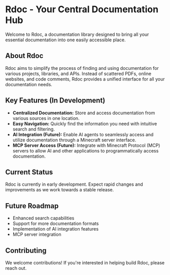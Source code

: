 # Rdoc - Your Central Documentation Hub

Welcome to Rdoc, a documentation library designed to bring all your essential documentation into one easily accessible place.

## About Rdoc

Rdoc aims to simplify the process of finding and using documentation for various projects, libraries, and APIs.  Instead of scattered PDFs, online websites, and code comments, Rdoc provides a unified interface for all your documentation needs.

## Key Features (In Development)

*   **Centralized Documentation:**  Store and access documentation from various sources in one location.
*   **Easy Navigation:**  Quickly find the information you need with intuitive search and filtering.
*   **AI Integration (Future):**  Enable AI agents to seamlessly access and utilize documentation through a Minecraft server interface.
*   **MCP Server Access (Future):**  Integrate with Minecraft Protocol (MCP) servers to allow AI and other applications to programmatically access documentation.

## Current Status

Rdoc is currently in early development.  Expect rapid changes and improvements as we work towards a stable release.

## Future Roadmap

*   Enhanced search capabilities
*   Support for more documentation formats
*   Implementation of AI integration features
*   MCP server integration

## Contributing

We welcome contributions!  If you're interested in helping build Rdoc, please reach out.